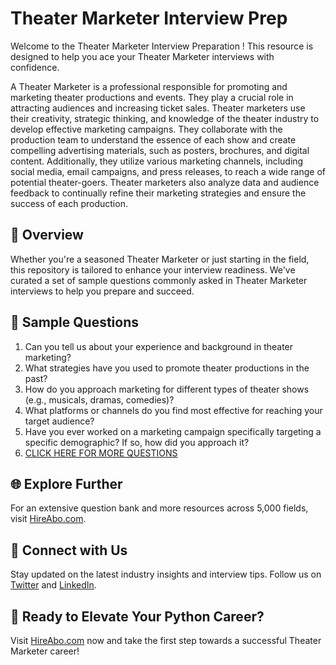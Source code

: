 # Theater Marketer Interview Prep

Welcome to the Theater Marketer Interview Preparation ! This resource is designed to help you ace your Theater Marketer interviews with confidence.

A Theater Marketer is a professional responsible for promoting and marketing theater productions and events. They play a crucial role in attracting audiences and increasing ticket sales. Theater marketers use their creativity, strategic thinking, and knowledge of the theater industry to develop effective marketing campaigns. They collaborate with the production team to understand the essence of each show and create compelling advertising materials, such as posters, brochures, and digital content. Additionally, they utilize various marketing channels, including social media, email campaigns, and press releases, to reach a wide range of potential theater-goers. Theater marketers also analyze data and audience feedback to continually refine their marketing strategies and ensure the success of each production.

## 🚀 Overview

Whether you're a seasoned Theater Marketer or just starting in the field, this repository is tailored to enhance your interview readiness. We've curated a set of sample questions commonly asked in Theater Marketer interviews to help you prepare and succeed.

## 📝 Sample Questions

1. Can you tell us about your experience and background in theater marketing?
2. What strategies have you used to promote theater productions in the past?
3. How do you approach marketing for different types of theater shows (e.g., musicals, dramas, comedies)?
4. What platforms or channels do you find most effective for reaching your target audience?
5. Have you ever worked on a marketing campaign specifically targeting a specific demographic? If so, how did you approach it?
6. [CLICK HERE FOR MORE QUESTIONS](https://hireabo.com/job/16_3_21/Theater%20Marketer)

## 🌐 Explore Further

For an extensive question bank and more resources across 5,000 fields, visit [HireAbo.com](https://www.hireabo.com).

## 📱 Connect with Us

Stay updated on the latest industry insights and interview tips. Follow us on [Twitter](https://twitter.com/hireabo) and [LinkedIn](https://www.linkedin.com/in/hire-abo-3609972a8/).

## 🚀 Ready to Elevate Your Python Career?

Visit [HireAbo.com](https://www.hireabo.com) now and take the first step towards a successful Theater Marketer career!
